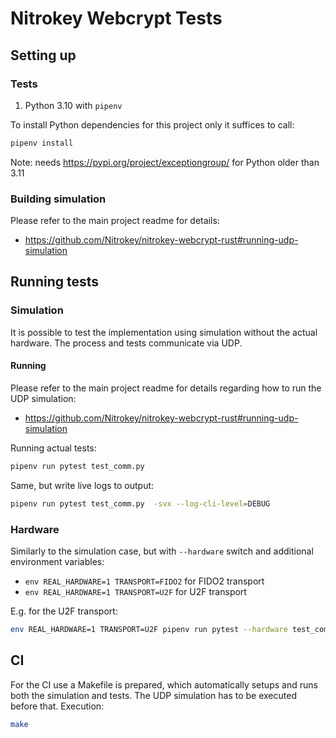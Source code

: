 # Nitrokey Webcrypt Tests



## Setting up

### Tests
1. Python 3.10 with `pipenv`

To install Python dependencies for this project only it suffices to call:
```bash
pipenv install
```

Note: needs https://pypi.org/project/exceptiongroup/ for Python older than 3.11

### Building simulation
Please refer to the main project readme for details:
- https://github.com/Nitrokey/nitrokey-webcrypt-rust#running-udp-simulation

## Running tests

### Simulation
It is possible to test the implementation using simulation without the actual hardware. The process and tests communicate via UDP.


#### Running
Please refer to the main project readme for details regarding how to run the UDP simulation:
- https://github.com/Nitrokey/nitrokey-webcrypt-rust#running-udp-simulation


Running actual tests:
```bash
pipenv run pytest test_comm.py
```

Same, but write live logs to output:
```bash
pipenv run pytest test_comm.py  -svx --log-cli-level=DEBUG
```

### Hardware

Similarly to the simulation case, but with `--hardware` switch and additional environment variables:
- `env REAL_HARDWARE=1 TRANSPORT=FIDO2` for FIDO2 transport
- `env REAL_HARDWARE=1 TRANSPORT=U2F` for U2F transport

E.g. for the U2F transport:
```bash
env REAL_HARDWARE=1 TRANSPORT=U2F pipenv run pytest --hardware test_comm.py
```

## CI
For the CI use a Makefile is prepared, which automatically setups and runs both the simulation and tests.
The UDP simulation has to be executed before that.
Execution:
```bash
make
```
